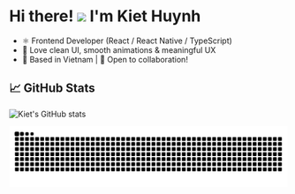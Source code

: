 # Hi there! <img src="https://media.giphy.com/media/hvRJCLFzcasrR4ia7z/giphy.gif" width="24px"> I'm Kiet Huynh

- ⚛️ Frontend Developer (React / React Native / TypeScript)
- 🎨 Love clean UI, smooth animations & meaningful UX
- 📍 Based in Vietnam | 💬 Open to collaboration!

## 📈 GitHub Stats

<p align="left">
  <img src="https://github-readme-stats.vercel.app/api?username=kiethuynh0904&show_icons=true&theme=buefy" alt="Kiet's GitHub stats" height="165"/>
</p>

<picture>
  <source media="(prefers-color-scheme: dark)" srcset="https://raw.githubusercontent.com/kiethuynh0904/kiethuynh0904/output/github-snake-dark.svg" />
  <source media="(prefers-color-scheme: light)" srcset="https://raw.githubusercontent.com/kiethuynh0904/kiethuynh0904/output/github-snake.svg" />
  <img alt="github-snake" src="https://raw.githubusercontent.com/kiethuynh0904/kiethuynh0904/output/github-snake.svg" />
</picture>
